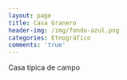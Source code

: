 ```yaml
---
layout: page
title: Casa Granero
header-img: /img/fondo-azul.png
categories: Etnográfico
comments: 'true'
---
```



Casa típica de campo

<div class="photos">
</div>

